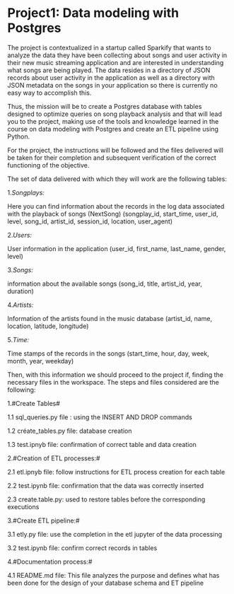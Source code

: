 # Project1: Data modeling with Postgres
 
 
The project is contextualized in a startup called Sparkify that wants to analyze the data they have been collecting about songs and user activity in their new music streaming application and are interested in understanding what songs are being played. The data resides in a directory of JSON records about user activity in the application as well as a directory with JSON metadata on the songs in your application so there is currently no easy way to accomplish this.

Thus, the mission will be to create a Postgres database with tables designed to optimize queries on song playback analysis and that will lead you to the project, making use of the tools and knowledge learned in the course on data modeling with Postgres and create an ETL pipeline using Python.

For the project, the instructions will be followed and the files delivered will be taken for their completion and subsequent verification of the correct functioning of the objective. 

The set of data delivered with which they will work are the following tables:

1.*Songplays:*

Here you can find information about the records in the log data associated with the playback of songs (NextSong)
(songplay_id, start_time, user_id, level, song_id, artist_id, session_id, location, user_agent)

2.*Users:* 

User information in the application
(user_id, first_name, last_name, gender, level)

3.*Songs:* 

information about the available songs
(song_id, title, artist_id, year, duration)

4.*Artists:*

Information of the artists found in the music database
(artist_id, name, location, latitude, longitude)

5.*Time:*  

Time stamps of the records in the songs 
(start_time, hour, day, week, month, year, weekday)

Then, with this information we should proceed to the project if, finding the necessary files in the workspace. The steps and files considered are the following:

1.#Create Tables# 

 1.1 sql_queries.py file : using the INSERT AND DROP commands 

 1.2 créate_tables.py file: database creation

 1.3 test.ipnyb file: confirmation of correct table and data creation


2.#Creation of ETL processes:#

 2.1 etl.ipnyb file: follow instructions for ETL process creation for each table 

 2.2 test.ipynb file: confirmation that the data was correctly inserted 

 2.3 create.table.py: used to restore tables before the corresponding executions



3.#Create ETL pipeline:#

 3.1 etly.py file: use the completion in the etl jupyter of the data processing

 3.2 test.ipynb file: confirm correct records in tables


4.#Documentation process:#

 4.1 README.md file: This file analyzes the purpose and defines what has been done for the design of your database schema and ET pipeline
